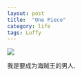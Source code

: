 ```yaml
---
layout: post
title:  "One Piece"
category: life
tags: Luffy
---
```


![](https://raw.githubusercontent.com/taizilongxu/taizilongxu.github.io/master/img/7702.jpg)

我是要成为海贼王的男人.
